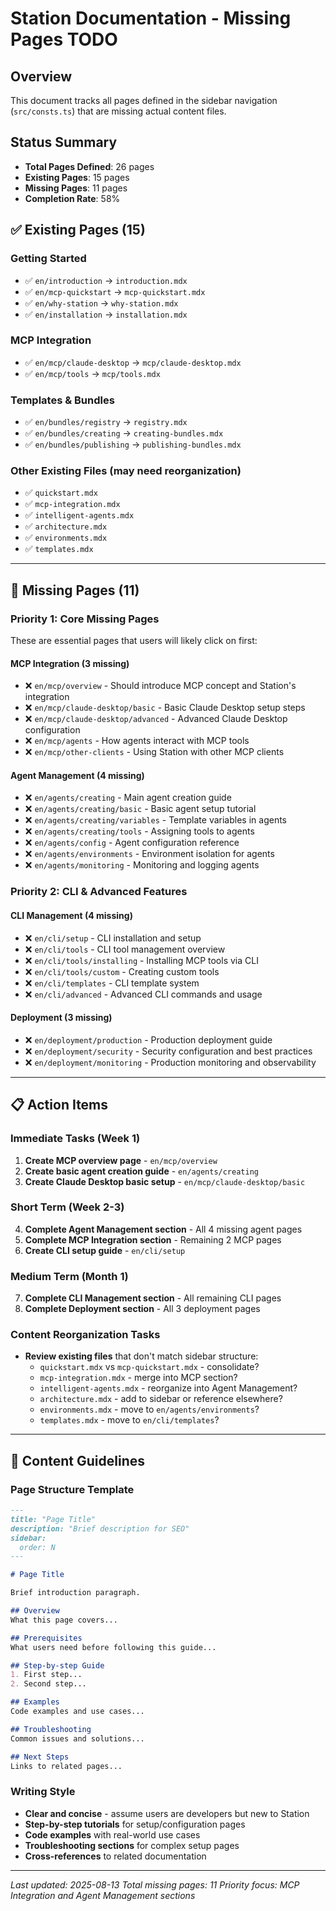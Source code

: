 # Station Documentation - Missing Pages TODO

## Overview
This document tracks all pages defined in the sidebar navigation (`src/consts.ts`) that are missing actual content files.

## Status Summary
- **Total Pages Defined**: 26 pages
- **Existing Pages**: 15 pages  
- **Missing Pages**: 11 pages
- **Completion Rate**: 58%

## ✅ Existing Pages (15)
### Getting Started
- ✅ `en/introduction` → `introduction.mdx`
- ✅ `en/mcp-quickstart` → `mcp-quickstart.mdx` 
- ✅ `en/why-station` → `why-station.mdx`
- ✅ `en/installation` → `installation.mdx`

### MCP Integration  
- ✅ `en/mcp/claude-desktop` → `mcp/claude-desktop.mdx`
- ✅ `en/mcp/tools` → `mcp/tools.mdx`

### Templates & Bundles
- ✅ `en/bundles/registry` → `registry.mdx`
- ✅ `en/bundles/creating` → `creating-bundles.mdx` 
- ✅ `en/bundles/publishing` → `publishing-bundles.mdx`

### Other Existing Files (may need reorganization)
- ✅ `quickstart.mdx`
- ✅ `mcp-integration.mdx`
- ✅ `intelligent-agents.mdx`
- ✅ `architecture.mdx`
- ✅ `environments.mdx`
- ✅ `templates.mdx`

---

## 🚫 Missing Pages (11)

### Priority 1: Core Missing Pages
These are essential pages that users will likely click on first:

#### MCP Integration (3 missing)
- ❌ `en/mcp/overview` - Should introduce MCP concept and Station's integration
- ❌ `en/mcp/claude-desktop/basic` - Basic Claude Desktop setup steps
- ❌ `en/mcp/claude-desktop/advanced` - Advanced Claude Desktop configuration
- ❌ `en/mcp/agents` - How agents interact with MCP tools
- ❌ `en/mcp/other-clients` - Using Station with other MCP clients

#### Agent Management (4 missing)  
- ❌ `en/agents/creating` - Main agent creation guide
- ❌ `en/agents/creating/basic` - Basic agent setup tutorial
- ❌ `en/agents/creating/variables` - Template variables in agents
- ❌ `en/agents/creating/tools` - Assigning tools to agents
- ❌ `en/agents/config` - Agent configuration reference
- ❌ `en/agents/environments` - Environment isolation for agents
- ❌ `en/agents/monitoring` - Monitoring and logging agents

### Priority 2: CLI & Advanced Features

#### CLI Management (4 missing)
- ❌ `en/cli/setup` - CLI installation and setup
- ❌ `en/cli/tools` - CLI tool management overview  
- ❌ `en/cli/tools/installing` - Installing MCP tools via CLI
- ❌ `en/cli/tools/custom` - Creating custom tools
- ❌ `en/cli/templates` - CLI template system
- ❌ `en/cli/advanced` - Advanced CLI commands and usage

#### Deployment (3 missing)
- ❌ `en/deployment/production` - Production deployment guide
- ❌ `en/deployment/security` - Security configuration and best practices  
- ❌ `en/deployment/monitoring` - Production monitoring and observability

---

## 📋 Action Items

### Immediate Tasks (Week 1)
1. **Create MCP overview page** - `en/mcp/overview`
2. **Create basic agent creation guide** - `en/agents/creating` 
3. **Create Claude Desktop basic setup** - `en/mcp/claude-desktop/basic`

### Short Term (Week 2-3)
4. **Complete Agent Management section** - All 4 missing agent pages
5. **Complete MCP Integration section** - Remaining 2 MCP pages  
6. **Create CLI setup guide** - `en/cli/setup`

### Medium Term (Month 1)
7. **Complete CLI Management section** - All remaining CLI pages
8. **Complete Deployment section** - All 3 deployment pages

### Content Reorganization Tasks
- **Review existing files** that don't match sidebar structure:
  - `quickstart.mdx` vs `mcp-quickstart.mdx` - consolidate?
  - `mcp-integration.mdx` - merge into MCP section?
  - `intelligent-agents.mdx` - reorganize into Agent Management?
  - `architecture.mdx` - add to sidebar or reference elsewhere?
  - `environments.mdx` - move to `en/agents/environments`?
  - `templates.mdx` - move to `en/cli/templates`?

---

## 📝 Content Guidelines

### Page Structure Template
```markdown
---
title: "Page Title"
description: "Brief description for SEO"
sidebar:
  order: N
---

# Page Title

Brief introduction paragraph.

## Overview
What this page covers...

## Prerequisites  
What users need before following this guide...

## Step-by-step Guide
1. First step...
2. Second step...

## Examples
Code examples and use cases...

## Troubleshooting
Common issues and solutions...

## Next Steps
Links to related pages...
```

### Writing Style
- **Clear and concise** - assume users are developers but new to Station
- **Step-by-step tutorials** for setup/configuration pages
- **Code examples** with real-world use cases
- **Troubleshooting sections** for complex setup pages
- **Cross-references** to related documentation

---

*Last updated: 2025-08-13*
*Total missing pages: 11*
*Priority focus: MCP Integration and Agent Management sections*